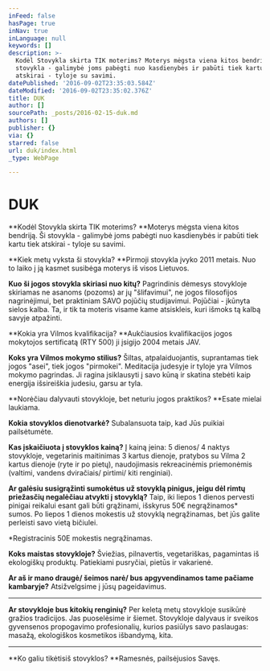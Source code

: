```yaml
---
inFeed: false
hasPage: true
inNav: true
inLanguage: null
keywords: []
description: >-
  Kodėl Stovykla skirta TIK moterims? Moterys mėgsta viena kitos bendriją. Ši
  stovykla - galimybė joms pabėgti nuo kasdienybės ir pabūti tiek kartu tiek
  atskirai - tyloje su savimi.
datePublished: '2016-09-02T23:35:03.584Z'
dateModified: '2016-09-02T23:35:02.376Z'
title: DUK
author: []
sourcePath: _posts/2016-02-15-duk.md
authors: []
publisher: {}
via: {}
starred: false
url: duk/index.html
_type: WebPage

---
```

# DUK

**Kodėl Stovykla skirta TIK moterims? **Moterys mėgsta viena kitos bendriją. Ši stovykla - galimybė joms pabėgti nuo kasdienybės ir pabūti tiek kartu tiek atskirai - tyloje su savimi.

**Kiek metų vyksta ši stovykla? **Pirmoji stovykla įvyko 2011 metais. Nuo to laiko į ją kasmet susibėga moterys iš visos Lietuvos. 

**Kuo ši jogos stovykla skiriasi nuo kitų?** Pagrindinis dėmesys stovykloje skiriamas ne asanoms (pozoms) ar jų "šlifavimui", ne jogos filosofijos nagrinėjimui, bet praktiniam SAVO pojūčių studijavimui. Pojūčiai - įkūnyta sielos kalba. Ta, ir tik ta moteris visame kame atsiskleis, kuri išmoks tą kalbą savyje atpažinti.

**Kokia yra Vilmos kvalifikacija? **Aukčiausios kvalifikacijos jogos mokytojos sertificatą (RTY 500) ji įsigijo 2004 metais JAV.

**Koks yra Vilmos mokymo stilius?** Šiltas, atpalaiduojantis, suprantamas tiek jogos "asei", tiek jogos "pirmokei". Meditacija judesyje ir tyloje yra Vilmos mokymo pagrindas. Ji ragina įsiklausyti į savo kūną ir skatina stebėti kaip energija išsireiškia judesiu, garsu ar tyla.

**Norėčiau dalyvauti stovykloje, bet neturiu jogos praktikos? **Esate mielai laukiama. 

**Kokia stovyklos dienotvarkė?** Subalansuota taip, kad Jūs puikiai pailsėtumėte. 

**Kas įskaičiuota į stovyklos kainą?** Į kainą įeina: 5 dienos/ 4 naktys stovykloje, vegetarinis maitinimas 3 kartus dienoje, pratybos su Vilma 2 kartus dienoje (ryte ir po pietų), naudojimasis rekreacinėmis priemonėmis (valtimi, vandens dviračiais/ pirtimi/ kiti renginiai). 

**Ar galėsiu susigrąžinti sumokėtus už stovyklą pinigus, jeigu dėl rimtų priežasčių negalėčiau atvykti į stovyklą?** Taip, iki liepos 1 dienos pervesti pinigai reikalui esant gali būti grąžinami, išskyrus 50€ negrąžinamos\* sumos. Po liepos 1 dienos mokestis už stovyklą negrąžinamas, bet jūs galite perleisti savo vietą bičiulei. 

\*Registracinis 50E mokestis negrąžinamas.

**Koks maistas stovykloje?** Šviežias, pilnavertis, vegetariškas, pagamintas iš ekologiškų produktų. Patiekiami pusryčiai, pietūs ir vakarienė.

**Ar aš ir mano draugė/ šeimos narė/ bus apgyvendinamos tame pačiame kambaryje?** Atsižvelgsime į jūsų pageidavimus. 

****

**Ar stovykloje bus kitokių renginių?** Per keletą metų stovykloje susikūrė gražios tradicijos. Jas puoselėsime ir šiemet. Stovykloje dalyvaus ir sveikos gyvensenos propogavimo profesionalių, kurios pasiūlys savo paslaugas: masažą, ekologiškos kosmetikos išbandymą, kita.

****

**Ko galiu tikėtis[][0]iš stovyklos? **Ramesnės, pailsėjusios Savęs.

[0]: http://jogamoterimssuvilma.lt/3dcd612d-f262-4963-95b9-587a22a4a603/